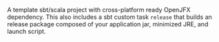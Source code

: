 A template sbt/scala project with cross-platform ready OpenJFX dependency. This also includes a sbt custom task `release` that builds an release package composed of your application jar, minimized JRE, and launch script.

